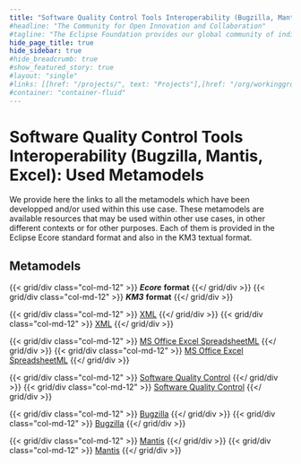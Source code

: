 ```yaml
---
title: "Software Quality Control Tools Interoperability (Bugzilla, Mantis, Excel): Used Metamodels"
#headline: "The Community for Open Innovation and Collaboration"
#tagline: "The Eclipse Foundation provides our global community of individuals and organizations with a mature, scalable, and business-friendly environment for open source software collaboration and innovation."
hide_page_title: true
hide_sidebar: true
#hide_breadcrumb: true
#show_featured_story: true
#layout: "single"
#links: [[href: "/projects/", text: "Projects"],[href: "/org/workinggroups/", text: "Working Group"],[href: "/membership/", text: "Members"],[href: "/org/value", text: "Business Value"]]
#container: "container-fluid"
---
```


# Software Quality Control Tools Interoperability (Bugzilla, Mantis, Excel): Used Metamodels

We provide here the links to all the metamodels which have been developped and/or used within this use case. These metamodels are available resources that may be used within other use cases, in other different contexts or for other purposes. Each of them is provided in the Eclipse Ecore standard format and also in the KM3 textual format.

## Metamodels

{{< grid/div class="col-md-12" >}}
***Ecore*** **format**
{{</ grid/div >}}
{{< grid/div class="col-md-12" >}}
***KM3*** **format**
{{</ grid/div >}}

{{< grid/div class="col-md-12" >}}
[XML](https://www.eclipse.org/gmt/am3/zoos/atlantEcoreZoo/#XML)
{{</ grid/div >}}
{{< grid/div class="col-md-12" >}}
[XML](https://www.eclipse.org/gmt/am3/zoos/atlanticZoo/#XML)
{{</ grid/div >}}

{{< grid/div class="col-md-12" >}}
[MS Office Excel SpreadsheetML](https://www.eclipse.org/gmt/am3/zoos/atlantEcoreZoo/#SpreadsheetMLSimplified)
{{</ grid/div >}}
{{< grid/div class="col-md-12" >}}
[MS Office Excel SpreadsheetML](https://www.eclipse.org/gmt/am3/zoos/atlanticZoo/#SpreadsheetMLSimplified)
{{</ grid/div >}}

{{< grid/div class="col-md-12" >}}
[Software Quality Control](https://www.eclipse.org/gmt/am3/zoos/atlantEcoreZoo/#Software%20Quality%20Control)
{{</ grid/div >}}
{{< grid/div class="col-md-12" >}}
[Software Quality Control](https://www.eclipse.org/gmt/am3/zoos/atlanticZoo/#Software%20Quality%20Control)
{{</ grid/div >}}

{{< grid/div class="col-md-12" >}}
[Bugzilla](https://www.eclipse.org/gmt/am3/zoos/atlantEcoreZoo/#Bugzilla)
{{</ grid/div >}}
{{< grid/div class="col-md-12" >}}
[Bugzilla](https://www.eclipse.org/gmt/am3/zoos/atlanticZoo/#Bugzilla)
{{</ grid/div >}}

{{< grid/div class="col-md-12" >}}
[Mantis](https://www.eclipse.org/gmt/am3/zoos/atlantEcoreZoo/#Mantis)
{{</ grid/div >}}
{{< grid/div class="col-md-12" >}}
[Mantis](https://www.eclipse.org/gmt/am3/zoos/atlanticZoo/#Mantis)
{{</ grid/div >}}
